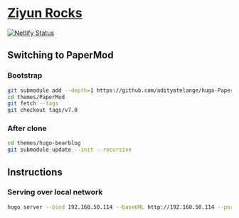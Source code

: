 # [Ziyun Rocks](https://blog.ziyun.rocks)

[![Netlify Status](https://api.netlify.com/api/v1/badges/ab9865d6-cd79-4ace-881a-3aac9d538a2d/deploy-status)](https://app.netlify.com/sites/cute-kataifi-dd101a/deploys)

## Switching to PaperMod

### Bootstrap

```sh
git submodule add --depth=1 https://github.com/adityatelange/hugo-PaperMod.git themes/PaperMod
cd themes/PaperMod
git fetch --tags
git checkout tags/v7.0
```

### After clone

```sh
cd themes/hugo-bearblog
git submodule update --init --recursive
```

## Instructions

### Serving over local network

```sh
hugo server --bind 192.168.50.114 --baseURL http://192.168.50.114 --port 8080
```
